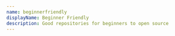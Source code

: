 ```yaml
---
name: beginnerfriendly
displayName: Beginner Friendly
description: Good repositories for beginners to open source
---
```

